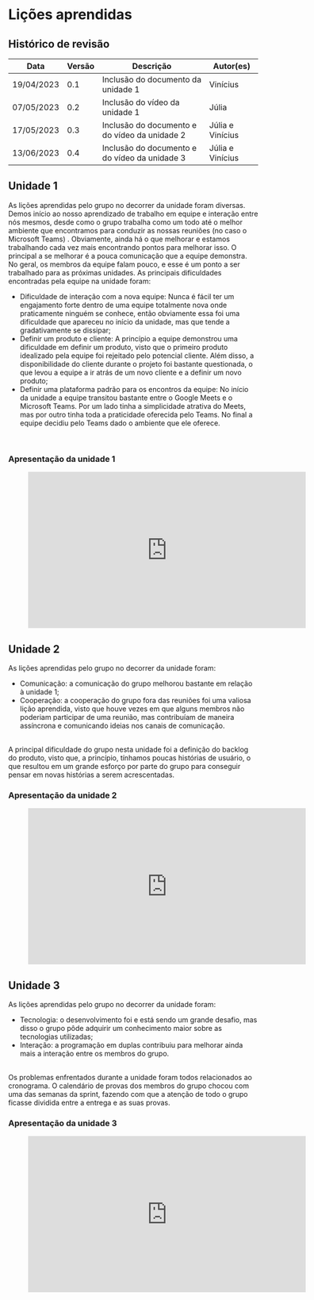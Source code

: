# Lições aprendidas

## Histórico de revisão

|Data|Versão|Descrição|Autor(es)|
|----|------|---------|---------|
|19/04/2023|0.1|Inclusão do documento da unidade 1|Vinícius|
|07/05/2023|0.2|Inclusão do vídeo da unidade 1|Júlia|
|17/05/2023|0.3|Inclusão do documento e do vídeo da unidade 2|Júlia e Vinícius|
|13/06/2023|0.4|Inclusão do documento e do vídeo da unidade 3|Júlia e Vinícius|

## Unidade 1
As lições aprendidas pelo grupo no decorrer da unidade foram diversas. Demos início ao nosso aprendizado de trabalho em equipe e interação entre nós mesmos, desde como o grupo trabalha como um todo até o melhor ambiente que encontramos para conduzir as nossas reuniões (no caso o Microsoft Teams) . Obviamente, ainda há o que melhorar e estamos trabalhando cada vez mais encontrando pontos para melhorar isso. O principal a se melhorar é a  pouca comunicação que a equipe demonstra. No geral, os membros da equipe falam pouco, e esse é um ponto a ser trabalhado para as próximas unidades. As principais dificuldades encontradas pela equipe na unidade foram:

- Dificuldade de interação com a nova equipe: Nunca é fácil ter um engajamento forte dentro de uma equipe totalmente nova onde praticamente ninguém se conhece, então obviamente essa foi uma dificuldade que apareceu no início da unidade, mas que tende a gradativamente se dissipar;
- Definir um produto e cliente: A princípio a equipe demonstrou uma dificuldade em definir um produto, visto que o primeiro produto idealizado pela equipe foi rejeitado pelo potencial cliente. Além disso, a disponibilidade do cliente durante o projeto foi bastante questionada, o que levou a equipe a ir atrás de um novo cliente e a definir um novo produto;
- Definir uma plataforma padrão para os encontros da equipe: No início da unidade a equipe transitou bastante entre o Google Meets e o Microsoft Teams. Por um lado tinha a simplicidade atrativa do Meets, mas por outro tinha toda a praticidade oferecida pelo Teams. No final a equipe decidiu pelo Teams dado o ambiente que ele oferece.
<br>

### Apresentação da unidade 1
<figure class="video_container">
    <iframe width="560" height="315" src="https://www.youtube.com/embed/0qMbfvaRScg" title="YouTube video player" frameborder="0" allow="accelerometer; autoplay; clipboard-write; encrypted-media; gyroscope; picture-in-picture; web-share" allowfullscreen></iframe>
</figure>

## Unidade 2

As lições aprendidas pelo grupo no decorrer da unidade foram: 

- Comunicação: a comunicação do grupo melhorou bastante em relação à unidade 1; 
- Cooperação: a cooperação do grupo fora das reuniões foi uma valiosa lição aprendida, visto que houve vezes em que alguns membros não poderiam participar de uma reunião, mas contribuíam de maneira assíncrona e comunicando ideias nos canais de comunicação. 

<br>A principal dificuldade do grupo nesta unidade foi a definição do backlog do produto, visto que, a princípio, tínhamos poucas histórias de usuário, o que resultou em um grande esforço por parte do grupo para conseguir pensar em novas histórias a serem acrescentadas.
<br>

### Apresentação da unidade 2
<figure class="video_container">
    <iframe width="560" height="315" src="https://www.youtube.com/embed/g413mRIlVYU" title="YouTube video player" frameborder="0" allow="accelerometer; autoplay; clipboard-write; encrypted-media; gyroscope; picture-in-picture; web-share" allowfullscreen></iframe>
</figure>

## Unidade 3

As lições aprendidas pelo grupo no decorrer da unidade foram:

- Tecnologia: o desenvolvimento foi e está sendo um grande desafio, mas disso o grupo pôde adquirir um conhecimento maior sobre as tecnologias utilizadas;
- Interação: a programação em duplas contribuiu para melhorar ainda mais a interação entre os membros do grupo.

<br>Os problemas enfrentados durante a unidade foram todos relacionados ao cronograma. O calendário de provas dos membros do grupo chocou com uma das semanas da sprint, fazendo com que a atenção de todo o grupo ficasse dividida entre a entrega e as suas provas.
<br>

### Apresentação da unidade 3
<figure class="video_container">
    <iframe width="560" height="315" src="https://www.youtube.com/embed/_QtY9dv6DEM" title="YouTube video player" frameborder="0" allow="accelerometer; autoplay; clipboard-write; encrypted-media; gyroscope; picture-in-picture; web-share" allowfullscreen></iframe>
</figure>
